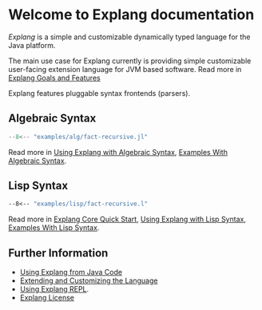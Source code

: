 
Welcome to Explang documentation
================================

*Explang* is a simple and customizable dynamically typed
language for the Java platform. 

The main use case for Explang currently is providing simple
customizable user-facing extension language for JVM based
software. Read more in [Explang Goals and Features](explang-goals-and-features.md)

Explang features pluggable syntax frontends (parsers).

Algebraic Syntax
----------------

```julia
--8<-- "examples/alg/fact-recursive.jl"

```

Read more in [Using Explang with Algebraic Syntax](explang-alg.md),
[Examples With Algebraic Syntax](explang-examples-alg.md).


Lisp Syntax
-----------

```lisp
--8<-- "examples/lisp/fact-recursive.l"

```


Read more in [Explang Core Quick Start](explang-core-quick-start.md),
[Using Explang with Lisp Syntax](explang-lisp.md),
[Examples With Lisp Syntax](explang-examples-lisp.md).



Further Information
-------------------

- [Using Explang from Java Code](explang-from-java.md)
- [Extending and Customizing the Language](explang-extending.md)
- [Using Explang REPL](using-explang-REPL.md).
- [Explang License](LICENSE.md)


